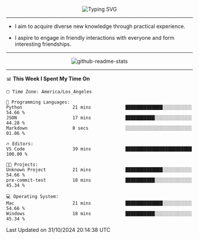 <p align="center">
  <img src="https://readme-typing-svg.demolab.com?font=Fira+Code&weight=500&size=32&duration=2500&pause=1600&center=true&vCenter=true&random=false&width=1024&height=64&lines=Hi+there+%F0%9F%91%8B;I'm+delighted+you+could+make+it+here+%F0%9F%8E%89;I'm+Harry%2C+a+college+student+still+finding+my+way" alt="Typing SVG" />
</p>


---


- I aim to acquire diverse new knowledge through practical experience.

- I aspire to engage in friendly interactions with everyone and form interesting friendships.


---


<p align="center">
  <img src="https://github-readme-stats.vercel.app/api?username=Harry-Jing&show_icons=true" alt="github-readme-stats"/>
</p>


---

<!--START_SECTION:waka-->
📊 **This Week I Spent My Time On** 

```text
🕑︎ Time Zone: America/Los_Angeles

💬 Programming Languages: 
Python                   21 mins             ██████████████░░░░░░░░░░░   54.66 % 
JSON                     17 mins             ███████████░░░░░░░░░░░░░░   44.28 % 
Markdown                 0 secs              ░░░░░░░░░░░░░░░░░░░░░░░░░   01.06 % 

🔥 Editors: 
VS Code                  39 mins             █████████████████████████   100.00 % 

🐱‍💻 Projects: 
Unknown Project          21 mins             ██████████████░░░░░░░░░░░   54.66 % 
pre-commit-test          18 mins             ███████████░░░░░░░░░░░░░░   45.34 % 

💻 Operating System: 
Mac                      21 mins             ██████████████░░░░░░░░░░░   54.66 % 
Windows                  18 mins             ███████████░░░░░░░░░░░░░░   45.34 % 
```


 Last Updated on 31/10/2024 20:14:38 UTC
<!--END_SECTION:waka-->
